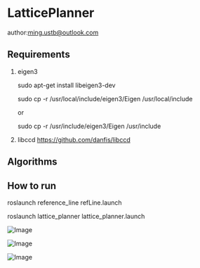 # LatticePlanner
author:ming.ustb@outlook.com

## Requirements

1. eigen3

   sudo apt-get install libeigen3-dev

   sudo cp -r /usr/local/include/eigen3/Eigen /usr/local/include 

   or 

   sudo cp -r /usr/include/eigen3/Eigen /usr/include 

2. libccd   https://github.com/danfis/libccd

## Algorithms


## How to run


roslaunch reference_line refLine.launch 

roslaunch lattice_planner lattice_planner.launch 



![Image](https://github.com/yangmingustb/localPlanner/blob/master/CubicPolynomialSampingPlanner/latticeGraph/1.png)




![Image](https://github.com/yangmingustb/localPlanner/blob/master/CubicPolynomialSampingPlanner/latticeGraph/2.png)


![Image](https://github.com/yangmingustb/localPlanner/blob/master/CubicPolynomialSampingPlanner/latticeGraph/3.png)





